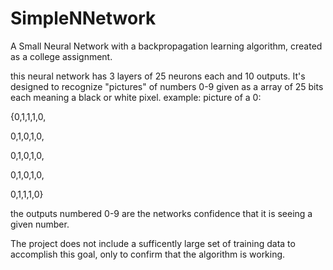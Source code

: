 # SimpleNNetwork
A Small Neural Network with a backpropagation learning algorithm,
created as a college assignment.

this neural network has 3 layers of 25 neurons each and 10 outputs.
It's designed to recognize "pictures" of numbers 0-9 given as a array of 25 bits each meaning a black or white pixel.
example: 
picture of a 0:

{0,1,1,1,0,

 0,1,0,1,0,
 
 0,1,0,1,0,
 
 0,1,0,1,0,
 
 0,1,1,1,0}

the outputs numbered 0-9 are the networks confidence that it is seeing a given number.

The project does not include a sufficently large set of training data to accomplish this goal, only to confirm that the algorithm is working.
